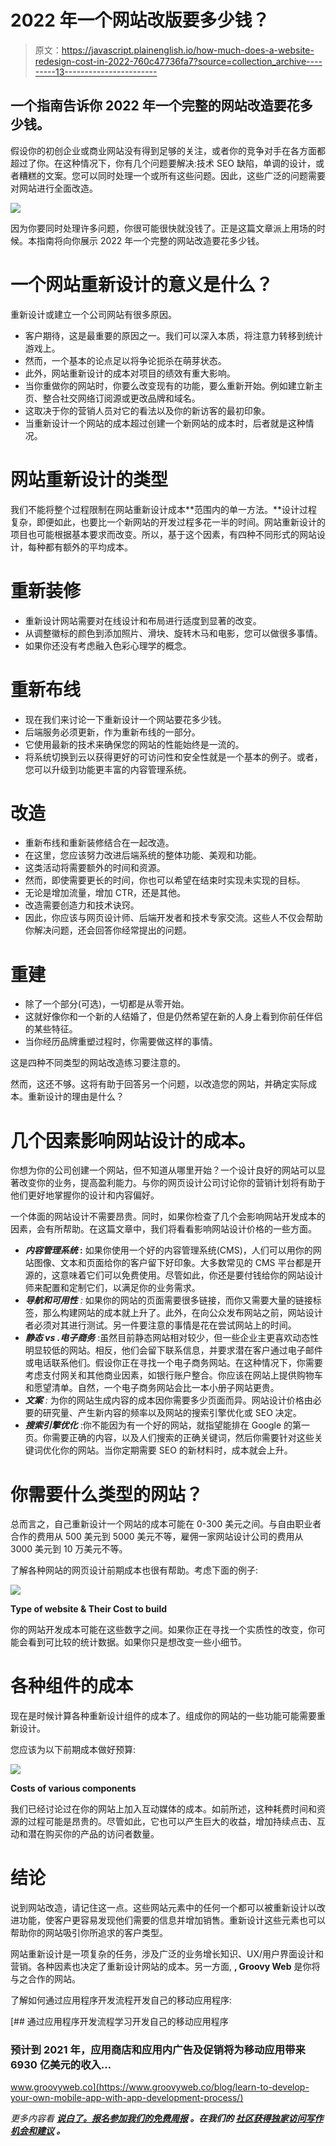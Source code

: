 # 2022 年一个网站改版要多少钱？

> 原文：<https://javascript.plainenglish.io/how-much-does-a-website-redesign-cost-in-2022-760c47736fa7?source=collection_archive---------13----------------------->

## 一个指南告诉你 2022 年一个完整的网站改造要花多少钱。

假设你的初创企业或商业网站没有得到足够的关注，或者你的竞争对手在各方面都超过了你。在这种情况下，你有几个问题要解决:技术 SEO 缺陷，单调的设计，或者糟糕的文案。您可以同时处理一个或所有这些问题。因此，这些广泛的问题需要对网站进行全面改造。

![](img/fd080f65cfdf5eeb9ae1ae10d4cbc4d4.png)

因为你要同时处理许多问题，你很可能很快就没钱了。正是这篇文章派上用场的时候。本指南将向你展示 2022 年一个完整的网站改造要花多少钱。

# 一个网站重新设计的意义是什么？

重新设计或建立一个公司网站有很多原因。

*   客户期待，这是最重要的原因之一。我们可以深入本质，将注意力转移到统计游戏上。
*   然而，一个基本的论点足以将争论扼杀在萌芽状态。
*   此外，网站重新设计的成本对项目的绩效有重大影响。
*   当你重做你的网站时，你要么改变现有的功能，要么重新开始。例如建立新主页、整合社交网络订阅源或更改品牌和域名。
*   这取决于你的营销人员对它的看法以及你的新访客的最初印象。
*   当重新设计一个网站的成本超过创建一个新网站的成本时，后者就是这种情况。

# 网站重新设计的类型

我们不能将整个过程限制在网站重新设计成本**范围内的单一方法。**设计过程复杂，即便如此，也要比一个新网站的开发过程多花一半的时间。网站重新设计的项目也可能根据基本要求而改变。所以，基于这个因素，有四种不同形式的网站设计，每种都有额外的平均成本。

# **重新装修**

*   重新设计网站需要对在线设计和布局进行适度到显著的改变。
*   从调整徽标的颜色到添加照片、滑块、旋转木马和电影，您可以做很多事情。
*   如果你还没有考虑融入色彩心理学的概念。

# **重新布线**

*   现在我们来讨论一下重新设计一个网站要花多少钱。
*   后端服务必须更新，作为重新布线的一部分。
*   它使用最新的技术来确保您的网站的性能始终是一流的。
*   将系统切换到云以获得更好的可访问性和安全性就是一个基本的例子。或者，您可以升级到功能更丰富的内容管理系统。

# **改造**

*   重新布线和重新装修结合在一起改造。
*   在这里，您应该努力改进后端系统的整体功能、美观和功能。
*   这类活动将需要额外的时间和资源。
*   然而，即使需要更长的时间，你也可以希望在结束时实现未实现的目标。
*   无论是增加流量，增加 CTR，还是其他。
*   改造需要创造力和技术诀窍。
*   因此，你应该与网页设计师、后端开发者和技术专家交流。这些人不仅会帮助你解决问题，还会回答你经常提出的问题。

# **重建**

*   除了一个部分(可选)，一切都是从零开始。
*   这就好像你和一个新的人结婚了，但是仍然希望在新的人身上看到你前任伴侣的某些特征。
*   当你经历品牌重塑过程时，你需要做这样的事情。

这是四种不同类型的网站改造练习要注意的。

然而，这还不够。这将有助于回答另一个问题，以改造您的网站，并确定实际成本。重新设计的理由是什么？

# **几个因素影响网站设计的成本。**

你想为你的公司创建一个网站，但不知道从哪里开始？一个设计良好的网站可以显著改变你的业务，提高盈利能力。与你的网页设计公司讨论你的营销计划将有助于他们更好地掌握你的设计和内容偏好。

一个体面的网站设计不需要昂贵。同时，如果你检查了几个会影响网站开发成本的因素，会有所帮助。在这篇文章中，我们将看看影响网站设计价格的一些方面。

*   ***内容管理系统* :** 如果你使用一个好的内容管理系统(CMS)，人们可以用你的网站图像、文本和页面给你的客户留下好印象。大多数常见的 CMS 平台都是开源的，这意味着它们可以免费使用。尽管如此，你还是要付钱给你的网站设计师来配置和定制它们，以满足你的业务需求。
*   ***导航和可用性*** *:* 如果你的网站的页面需要很多链接，而你又需要大量的链接标签，那么构建网站的成本就上升了。此外，在向公众发布网站之前，网站设计者必须对其进行测试。另一件要注意的事情是花在尝试网站上的时间。
*   ***静态 vs .电子商务*** :虽然目前静态网站相对较少，但一些企业主更喜欢动态性明显较低的网站。相反，他们会留下联系信息，并要求潜在客户通过电子邮件或电话联系他们。假设你正在寻找一个电子商务网站。在这种情况下，你需要考虑支付网关和其他商业因素，如银行账户整合。你应该在网站上提供购物车和愿望清单。自然，一个电子商务网站会比一本小册子网站更贵。
*   ***文案*** *:* 为你的网站生成内容的成本因你需要多少页面而异。网站设计价格由必要的研究量、产生新内容的频率以及网站的搜索引擎优化或 SEO 决定。
*   ***搜索引擎优化*** :你不能因为有一个好的网站，就指望能排在 Google 的第一页。你需要正确的内容，以及人们搜索的正确关键词，然后你需要针对这些关键词优化你的网站。当你定期需要 SEO 的新材料时，成本就会上升。

# 你需要什么类型的网站？

总而言之，自己重新设计一个网站的成本可能在 0-300 美元之间。与自由职业者合作的费用从 500 美元到 5000 美元不等，雇佣一家网站设计公司的费用从 3000 美元到 10 万美元不等。

了解各种网站的网页设计前期成本也很有帮助。考虑下面的例子:

![](img/613aa6579f49310e2faeb58d6819fc3b.png)

**Type of website & Their Cost to build**

你的网站开发成本可能在这些数字之间。如果你正在寻找一个实质性的改变，你可能会看到可比较的统计数据。如果你只是想改变一些小细节。

# 各种组件的成本

现在是时候计算各种重新设计组件的成本了。组成你的网站的一些功能可能需要重新设计。

您应该为以下前期成本做好预算:

![](img/6ceb2fbc9b6671e4d5fa421c08322d05.png)

**Costs of various components**

我们已经讨论过在你的网站上加入互动媒体的成本。如前所述，这种耗费时间和资源的过程可能是昂贵的。尽管如此，它也可以产生巨大的收益，增加持续点击、互动和潜在购买你的产品的访问者数量。

# 结论

说到网站改造，请记住这一点。这些网站元素中的任何一个都可以被重新设计以改进功能，使客户更容易发现他们需要的信息并增加销售。重新设计这些元素也可以帮助你的网站吸引你所追求的客户类型。

网站重新设计是一项复杂的任务，涉及广泛的业务增长知识、UX/用户界面设计和营销。各种因素也决定了重新设计网站的成本。另一方面, **, Groovy Web** 是你将与之合作的网站。

了解如何通过应用程序开发流程开发自己的移动应用程序:

[](https://www.groovyweb.co/blog/learn-to-develop-your-own-mobile-app-with-app-development-process/) [## 通过应用程序开发流程学习开发自己的移动应用程序

### 预计到 2021 年，应用商店和应用内广告及促销将为移动应用带来 6930 亿美元的收入…

www.groovyweb.co](https://www.groovyweb.co/blog/learn-to-develop-your-own-mobile-app-with-app-development-process/) 

*更多内容看* [***说白了。报名参加我们的***](http://plainenglish.io/)***[***免费周报***](http://newsletter.plainenglish.io/) *。在我们的* [***社区获得独家访问写作机会和建议***](https://discord.gg/GtDtUAvyhW) *。****